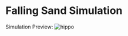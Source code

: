 # Falling Sand Simulation
Simulation Preview:
![hippo](https://i.giphy.com/media/v1.Y2lkPTc5MGI3NjExdnNvbW4zejg2YzM4eThyemlyNzVkcjF3ZXB0azhveXMyaTJqbW82MyZlcD12MV9pbnRlcm5hbF9naWZfYnlfaWQmY3Q9Zw/qD2IcWY0PtaBtP69aY/giphy.gif)
